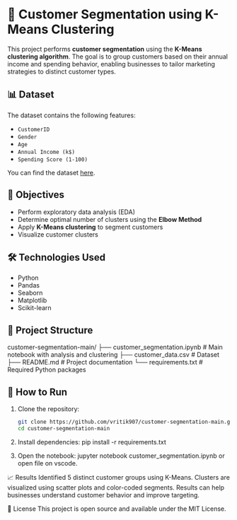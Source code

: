 # 🧠 Customer Segmentation using K-Means Clustering

This project performs **customer segmentation** using the **K-Means clustering algorithm**. The goal is to group customers based on their annual income and spending behavior, enabling businesses to tailor marketing strategies to distinct customer types.

## 📊 Dataset

The dataset contains the following features:
- `CustomerID`
- `Gender`
- `Age`
- `Annual Income (k$)`
- `Spending Score (1-100)`

You can find the dataset [here](https://www.kaggle.com/datasets/vjchoudhary7/customer-segmentation-tutorial).

## 🎯 Objectives

- Perform exploratory data analysis (EDA)
- Determine optimal number of clusters using the **Elbow Method**
- Apply **K-Means clustering** to segment customers
- Visualize customer clusters

## 🛠️ Technologies Used

- Python
- Pandas
- Seaborn
- Matplotlib
- Scikit-learn

## 📁 Project Structure

customer-segmentation-main/
├── customer_segmentation.ipynb # Main notebook with analysis and clustering
├── customer_data.csv # Dataset
├── README.md # Project documentation
└── requirements.txt # Required Python packages


## 🚀 How to Run

1. Clone the repository:
   ```bash
   git clone https://github.com/vritik907/customer-segmentation-main.git
   cd customer-segmentation-main

2. Install dependencies: pip install -r requirements.txt

3. Open the notebook: jupyter notebook customer_segmentation.ipynb or open file on vscode.

📈 Results
    Identified 5 distinct customer groups using K-Means.
    Clusters are visualized using scatter plots and color-coded segments.
    Results can help businesses understand customer behavior and improve targeting.

📝 License
  This project is open source and available under the MIT License.
